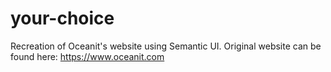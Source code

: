 # your-choice
Recreation of Oceanit's website using Semantic UI.
Original website can be found here: https://www.oceanit.com